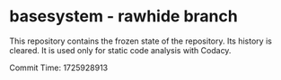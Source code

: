 # basesystem - rawhide branch

This repository contains the frozen state of the repository.
Its history is cleared. It is used only for static code
analysis with Codacy.

Commit Time: 1725928913